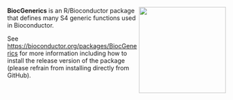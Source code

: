 [<img src="https://www.bioconductor.org/images/logo/jpg/bioconductor_logo_rgb.jpg" width="200" align="right"/>](https://bioconductor.org/)

**BiocGenerics** is an R/Bioconductor package that defines many S4 generic functions used in Bioconductor.

See https://bioconductor.org/packages/BiocGenerics for more information including how to install the release version of the package (please refrain from installing directly from GitHub).

